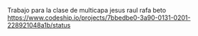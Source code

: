Trabajo para la clase de multicapa
jesus raul rafa beto
https://www.codeship.io/projects/7bbedbe0-3a90-0131-0201-228921048a1b/status
